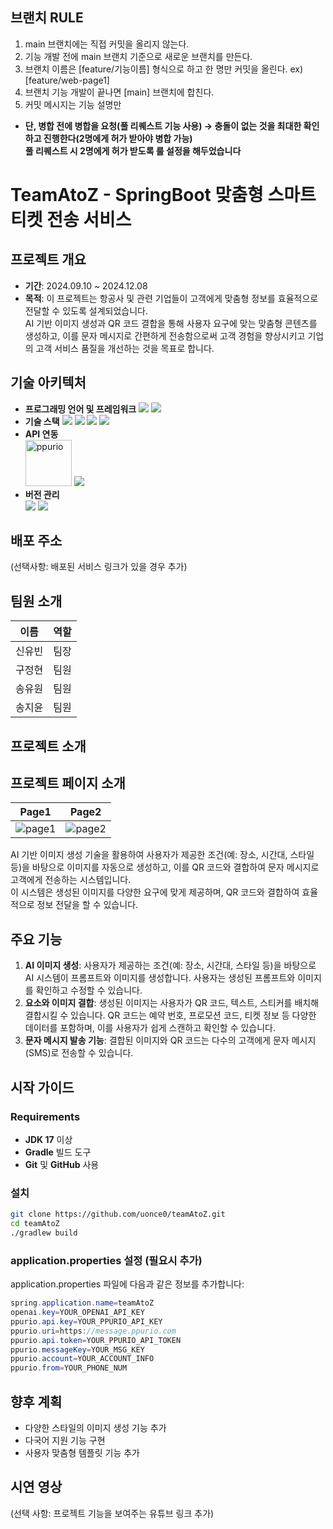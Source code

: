 ## 브랜치 RULE

1. main 브랜치에는 직접 커밋을 올리지 않는다.
2. 기능 개발 전에 main 브랜치 기준으로 새로운 브랜치를 만든다.
3. 브랜치 이름은 [feature/기능이름] 형식으로 하고 한 명만 커밋을 올린다. ex) [feature/web-page1]
4. 브랜치 기능 개발이 끝나면 [main] 브랜치에 합친다.
5. 커밋 메시지는 기능 설명만
- **단, 병합 전에 병합을 요청(풀 리퀘스트 기능 사용) → 충돌이 없는 것을 최대한 확인하고 진행한다(2명에게 허가 받아야 병합 가능)**<br>
**풀 리퀘스트 시 2명에게 허가 받도록 룰 설정을 해두었습니다**


# TeamAtoZ - SpringBoot 맞춤형 스마트티켓 전송 서비스

## 프로젝트 개요
- **기간**: 2024.09.10 ~ 2024.12.08  
- **목적**: 이 프로젝트는 항공사 및 관련 기업들이 고객에게 맞춤형 정보를 효율적으로 전달할 수 있도록 설계되었습니다.<br>AI 기반 이미지 생성과 QR 코드 결합을 통해 사용자 요구에 맞는 맞춤형 콘텐츠를 생성하고, 이를 문자 메시지로 간편하게 전송함으로써 고객 경험을 향상시키고 기업의 고객 서비스 품질을 개선하는 것을 목표로 합니다.

## 기술 아키텍처
- **프로그래밍 언어 및 프레임워크** 
  <img src="https://img.shields.io/badge/java-007396?style=for-the-badge&logo=java&logoColor=white">
  <img src="https://img.shields.io/badge/spring-6DB33F?style=for-the-badge&logo=spring&logoColor=white">
- **기술 스택** 
  <img src="https://img.shields.io/badge/html5-E34F26?style=for-the-badge&logo=html5&logoColor=white"> 
  <img src="https://img.shields.io/badge/CSS3-1572B6?style=for-the-badge&logo=css3&logoColor=white"/>
  <img src="https://img.shields.io/badge/javascript-F7DF1E?style=for-the-badge&logo=javascript&logoColor=black">
  <img src="https://img.shields.io/badge/Konva-0D83CD?style=for-the-badge&logo=konva&logoColor=white">
- **API 연동**  
  <img width="74" alt="ppurio" src="https://github.com/user-attachments/assets/65d4f240-21bb-4f17-8158-520490cc950a">
  <img src="https://img.shields.io/badge/OpenAI-412991?style=for-the-badge&logo=OpenAI&logoColor=white">
- **버전 관리**  
  <img src="https://img.shields.io/badge/github-181717?style=for-the-badge&logo=github&logoColor=white">
  <img src="https://img.shields.io/badge/git-F05032?style=for-the-badge&logo=git&logoColor=white">

## 배포 주소
(선택사항: 배포된 서비스 링크가 있을 경우 추가)

## 팀원 소개
| 이름     | 역할   |
|----------|--------|
| 신유빈   | 팀장   |
| 구정현   | 팀원   |
| 송유원   | 팀원   |
| 송지윤   | 팀원   |

## 프로젝트 소개
## 프로젝트 페이지 소개

| Page1   | Page2   |
|---------|---------|
| ![page1](https://github.com/user-attachments/assets/c2bafc6c-45e5-4441-a246-9507972805eb) | ![page2](https://github.com/user-attachments/assets/e2f395db-7b5d-4cb0-ab09-47b951f17bd1) |


AI 기반 이미지 생성 기술을 활용하여 사용자가 제공한 조건(예: 장소, 시간대, 스타일 등)을 바탕으로 이미지를 자동으로 생성하고, 이를 QR 코드와 결합하여 문자 메시지로 고객에게 전송하는 시스템입니다. <br>이 시스템은 생성된 이미지를 다양한 요구에 맞게 제공하며, QR 코드와 결합하여 효율적으로 정보 전달을 할 수 있습니다.

## 주요 기능
1. **AI 이미지 생성**: 사용자가 제공하는 조건(예: 장소, 시간대, 스타일 등)을 바탕으로 AI 시스템이 프롬프트와 이미지를 생성합니다. 사용자는 생성된 프롬프트와 이미지를 확인하고 수정할 수 있습니다.
2. **요소와 이미지 결합**: 생성된 이미지는 사용자가 QR 코드, 텍스트, 스티커를 배치해 결합시킬 수 있습니다. QR 코드는 예약 번호, 프로모션 코드, 티켓 정보 등 다양한 데이터를 포함하며, 이를 사용자가 쉽게 스캔하고 확인할 수 있습니다.
3. **문자 메시지 발송 기능**: 결합된 이미지와 QR 코드는 다수의 고객에게 문자 메시지(SMS)로 전송할 수 있습니다.

## 시작 가이드

### Requirements
- **JDK 17** 이상
- **Gradle** 빌드 도구
- **Git** 및 **GitHub** 사용

### 설치
```bash
git clone https://github.com/uonce0/teamAtoZ.git
cd teamAtoZ
./gradlew build
```

### application.properties 설정 (필요시 추가)
application.properties 파일에 다음과 같은 정보를 추가합니다:
```java
spring.application.name=teamAtoZ
openai.key=YOUR_OPENAI_API_KEY
ppurio.api.key=YOUR_PPURIO_API_KEY
ppurio.uri=https://message.ppurio.com
ppurio.api.token=YOUR_PPURIO_API_TOKEN
ppurio.messageKey=YOUR_MSG_KEY
ppurio.account=YOUR_ACCOUNT_INFO
ppurio.from=YOUR_PHONE_NUM
```

## 향후 계획
- 다양한 스타일의 이미지 생성 기능 추가
- 다국어 지원 기능 구현
- 사용자 맞춤형 템플릿 기능 추가

## 시연 영상
(선택 사항: 프로젝트 기능을 보여주는 유튜브 링크 추가)
